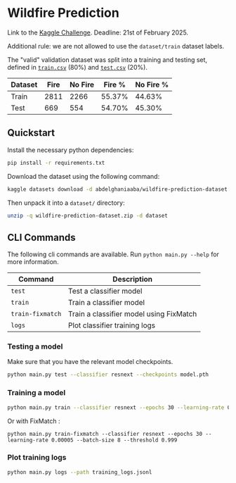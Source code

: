 # Wildfire Prediction

Link to the [Kaggle Challenge](https://www.kaggle.com/datasets/abdelghaniaaba/wildfire-prediction-dataset).
Deadline: 21st of February 2025.

Additional rule: we are not allowed to use the `dataset/train` dataset labels.

The "valid" validation dataset was split into a training and testing set, defined in [`train.csv`](./train.csv) (80%) and [`test.csv`](./test.csv) (20%).

| Dataset | Fire | No Fire | Fire % | No Fire % |
| ------- | ---- | ------- | ------ | --------- |
| Train   | 2811 | 2266    | 55.37% | 44.63%    |
| Test    | 669  | 554     | 54.70% | 45.30%    |

## Quickstart

Install the necessary python dependencies:

```bash
pip install -r requirements.txt
```

Download the dataset using the following command:

```bash
kaggle datasets download -d abdelghaniaaba/wildfire-prediction-dataset
```

Then unpack it into a `dataset/` directory:

```bash
unzip -q wildfire-prediction-dataset.zip -d dataset
```

## CLI Commands

The following cli commands are available. Run `python main.py --help` for more information.

| Command | Description                   |
| ------- | ----------------------------- |
| `test`  | Test a classifier model       |
| `train` | Train a classifier model      |
| `train-fixmatch` | Train a classifier model using FixMatch | 
| `logs`  | Plot classifier training logs |

### Testing a model

Make sure that you have the relevant model checkpoints.

```bash
python main.py test --classifier resnext --checkpoints model.pth
```

### Training a model

```bash
python main.py train --classifier resnext --epochs 30 --learning-rate 0.0001 --batch-size 8
```
Or with FixMatch :
```
python main.py train-fixmatch --classifier resnext --epochs 30 --learning-rate 0.00005 --batch-size 8 --threshold 0.999
```

### Plot training logs

```bash
python main.py logs --path training_logs.jsonl
```
